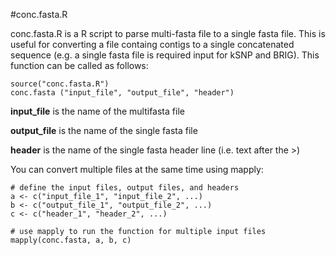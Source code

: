 #conc.fasta.R


conc.fasta.R is a R script to parse multi-fasta file to a single fasta file.  This is useful for converting a file containg contigs to a single concatenated sequence (e.g. a single fasta file is required input for kSNP and BRIG).  This function can be called as follows:

```
source("conc.fasta.R")
conc.fasta ("input_file", "output_file", "header")
```

**input_file** is the name of the multifasta file

**output_file** is the name of the single fasta file

**header** is the name of the single fasta header line (i.e. text after the >)

You can convert multiple files at the same time using mapply:

```
# define the input files, output files, and headers
a <- c("input_file_1", "input_file_2", ...)
b <- c("output_file_1", "output_file_2", ...)
c <- c("header_1", "header_2", ...)

# use mapply to run the function for multiple input files
mapply(conc.fasta, a, b, c)
```


